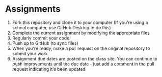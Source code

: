 # Assignments

  1. Fork this repository and clone it to your computer (If you're using a school computer, use GitHub Desktop to do this)
  2. Complete the current assignment by modifying the appropriate files
  3. Regularly commit your code.
  4. Push up to GitHub (to sync files)
  5. When you're ready, make a pull request on the original repository to submit your work
  6. Assignment due dates are posted on the class site. You can continue to push improvements until the due date - just add a comment in the pull request indicating it's been updated
